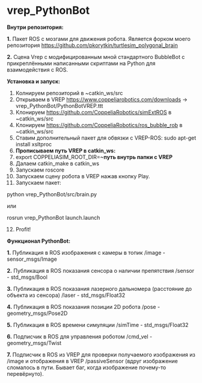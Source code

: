 # vrep_PythonBot

**Внутри репозитория:**

**1.** Пакет ROS с мозгами для движения робота. Является форком моего репозитория https://github.com/pkorytkin/turtlesim_polygonal_brain

**2.** Сцена Vrep с модифицированным мной стандартного BubbleBot с прикреплёнными написанными скриптами на Python для взаимодействия с ROS.

**Установка и запуск:**

1. Колнируем репозиторий в ~catkin_ws/src
2. Открываем в VREP https://www.coppeliarobotics.com/downloads -> vrep_PythonBot/PythonBotVREP.ttt
3. Клонируем https://github.com/CoppeliaRobotics/simExtROS в ~catkin_ws/src
4. Клонируем https://github.com/CoppeliaRobotics/ros_bubble_rob в ~catkin_ws/src
5. Ставим дополнительный пакет для обвязки с VREP-ROS: sudo apt-get install xsltproc
6. **Прописываем путь VREP в catkin_ws:**
7. export COPPELIASIM_ROOT_DIR=~**путь внутрь папки с VREP**
8. Далаем catkin_make в catkin_ws
9. Запускаем roscore
10. Запускаем сцену робота в VREP нажав кнопку Play.
11. Запускаем пакет:

python vrep_PythonBot/src/brain.py 

или 

rosrun vrep_PythonBot launch.launch

12. Profit!

**Функционал PythonBot:**

**1.** Публикация в ROS изображения с камеры в топик /image - sensor_msgs/Image

**2.** Публикация в ROS показания сенсора о наличии препятствия /sensor - std_msgs/Bool

**3.** Публикация в ROS показания лазерного дальномера (расстояние до объекта из сенсора) /laser - std_msgs/Float32

**4.** Публикация в ROS показания позиции 2D робота /pose - geometry_msgs/Pose2D

**5.** Публикация в ROS времени симуляции /simTime - std_msgs/Float32

**6.** Подписчик в ROS для управления роботом /cmd_vel - geometry_msgs/Twist

**7.** Подписчик в ROS из VREP для проверки получаемого изображения из /image и отображения в VREP /passiveSensor (вдруг изображение сломалось в пути. Бывает баг, когда изображение почему-то перевёрнуто).
